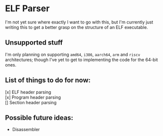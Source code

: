 # ELF Parser

I'm not yet sure where exactly I want to go with this, but I'm currently just writing this to get a better grasp on the structure of an ELF executable.

## Unsupported stuff
I'm only planning on supporting `amd64`, `i386`, `aarch64`, `arm` and `riscv` architectures; though I've yet to get to implementing the code for the 64-bit ones.

## List of things to do for now:
[x] ELF header parsing\
[x] Program header parsing\
[] Section header parsing

## Possible future ideas:
- Disassembler

